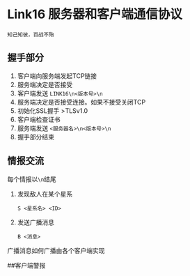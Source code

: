 # Link16 服务器和客户端通信协议

    知己知彼，百战不殆

## 握手部分

1. 客户端向服务端发起TCP链接
2. 服务端决定是否接受
3. 客户端发送 `LINK16\n<版本号>\n`
4. 服务端决定是否接受连接。如果不接受关闭TCP
5. 初始化SSL握手 >TLSv1.0
6. 客户端检查证书
7. 服务端发送 `<服务器名>\n<版本号>\n`
8. 握手部分结束

## 情报交流

每个情报以`\n`结尾

1. 发现敌人在某个星系

    `S <星系名> <ID>`

2. 发送广播消息

    `B <消息>`

广播消息如何广播由各个客户端实现

##客户端警报

